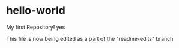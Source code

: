 # hello-world
My first Repository!
yes

This file is now being edited as a part of the "readme-edits" branch
